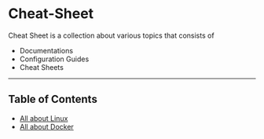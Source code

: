 # Cheat-Sheet

Cheat Sheet is a collection about various topics that consists of

- Documentations
- Configuration Guides
- Cheat Sheets

---

## Table of Contents

- [All about Linux](linux/README.md)
- [All about Docker](docker/README.md)
